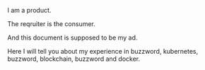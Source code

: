 I am a product.

The reqruiter is the consumer.

And this document is supposed to be my ad.

Here I will tell you about my experience in buzzword, kubernetes, buzzword, blockchain, buzzword and docker.
